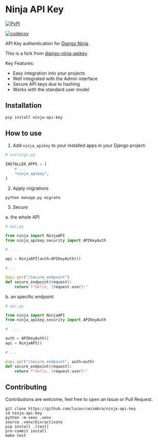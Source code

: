 # Ninja API Key


[![PyPI](https://img.shields.io/pypi/v/ninja-api-key.svg)](https://pypi.python.org/pypi/ninja-api-key)

[![codecov](https://codecov.io/gh/lucasrcezimbra/ninja-api-key/graph/badge.svg)](https://codecov.io/gh/lucasrcezimbra/ninja-api-key)


API Key authentication for [Django Ninja](https://django-ninja.dev/).

This is a fork from [django-ninja-apikey](https://github.com/mawassk/django-ninja-apikey).

Key Features:
- Easy integration into your projects
- Well integrated with the Admin interface
- Secure API keys due to hashing
- Works with the standard user model


## Installation

```bash
pip install ninja-api-key
```


## How to use
1. Add `ninja_apikey` to your installed apps in your Django project:
```Python
# settings.py

INSTALLED_APPS = [
    # ...
    "ninja_apikey",
]
```

2. Apply migrations
```shell
python manage.py migrate
```

3. Secure

a. the whole API
```Python
# api.py

from ninja import NinjaAPI
from ninja_apikey.security import APIKeyAuth

#  ...

api = NinjaAPI(auth=APIKeyAuth())

# ...

@api.get("/secure_endpoint")
def secure_endpoint(request):
    return f"Hello, {request.user}!"
```

b. an specific endpoint
```Python
# api.py

from ninja import NinjaAPI
from ninja_apikey.security import APIKeyAuth

#  ...

auth = APIKeyAuth()
api = NinjaAPI()

# ...

@api.get("/secure_endpoint", auth=auth)
def secure_endpoint(request):
    return f"Hello, {request.user}!"
```


## Contributing

Contributions are welcome, feel free to open an Issue or Pull Request.

```
git clone https://github.com/lucasrcezimbra/ninja-api-key
cd ninja-api-key
python -m venv .venv
source .venv/bin/activate
pip install .[test]
pre-commit install
make test
```

